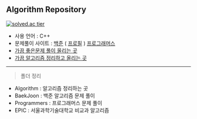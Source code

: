 ## Algorithm Repository

[![solved.ac tier](http://mazassumnida.wtf/api/generate_badge?boj=husk321)](https://solved.ac/husk321)

- 사용 언어 : C++
- 문제풀이 사이트 : [백준](https://www.acmicpc.net/)   ( [프로필](https://www.acmicpc.net/user/husk321) )  [프로그래머스](https://programmers.co.kr/)
- [가끔 좋은문제 풀이 올리는  곳](https://husk321.tistory.com/category/%EC%BE%8C%EB%9D%BD%EC%97%86%EB%8A%94%20%EC%B1%85%EC%9E%84%20%28%EA%B3%B5%EB%B6%80%29/%EC%95%8C%EA%B3%A0%EB%A6%AC%EC%A6%98%20%EB%AC%B8%EC%A0%9C%ED%92%80%EC%9D%B4)
- [가끔 알고리즘 정리하고 올리는 곳](https://husk321.tistory.com/category/%EC%BE%8C%EB%9D%BD%EC%97%86%EB%8A%94%20%EC%B1%85%EC%9E%84%20%28%EA%B3%B5%EB%B6%80%29/%EC%95%8C%EA%B3%A0%EB%A6%AC%EC%A6%98%20%EA%B3%B5%EB%B6%80)
----
> 폴더 정리
- Algorithm : 알고리즘 정리하는 곳
- BaekJoon : 백준 알고리즘 문제 풀이
- Programmers : 프로그래머스 문제 풀이
- EPIC : 서울과학기술대학교 비교과 알고리즘 
